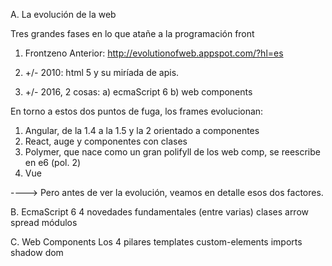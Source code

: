 A. La evolución de la web

Tres grandes fases en lo que atañe a la programación front

1. Frontzeno Anterior:
http://evolutionofweb.appspot.com/?hl=es

2. +/- 2010: html 5 y su miríada de apis.

3. +/- 2016, 2 cosas:
a) ecmaScript 6
b) web components

En torno a estos dos puntos de fuga, los frames evolucionan:

1. Angular, de la 1.4 a la 1.5 y la 2 orientado a componentes
2. React, auge y componentes con clases
3. Polymer, que nace como un gran polifyll de los web comp, se reescribe en e6 (pol. 2)
4. Vue

----> Pero antes de ver la evolución, veamos en detalle esos dos factores.

B. EcmaScript 6
4 novedades fundamentales (entre varias)
    clases
    arrow
    spread
    módulos
    
C. Web Components
Los 4 pilares
templates
custom-elements
imports
shadow dom